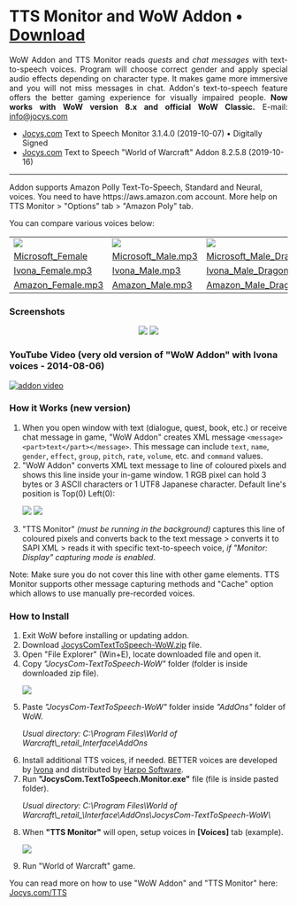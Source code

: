 # TTS Monitor and WoW Addon • [Download](http://www.jocys.com/Files/Software/JocysCom-TextToSpeech-WoW.zip)

<p align="justify">WoW Addon and TTS Monitor reads <i>quests</i> and <i>chat messages</i> with text-to-speech voices. Program will choose correct gender and apply special audio effects depending on character type. It makes game more immersive and you will not miss messages in chat. Addon's text-to-speech feature offers the better gaming experience for visually impaired people. <b>Now works with WoW version 8.x and official WoW Classic.</b> E-mail: <a href="mailto:info@jocys.com?subject=Jocys.com%20Text-to-Speech%20Monitor">info@jocys.com</a></p>

 * <a target="_blank" href="http://www.jocys.com">Jocys.com</a> Text to Speech Monitor 3.1.4.0 (2019-10-07) • Digitally Signed
 * <a target="_blank" href="http://www.jocys.com">Jocys.com</a> Text to Speech "World of Warcraft" Addon 8.2.5.8 (2019-10-16)
 
<hr />
Addon supports Amazon Polly Text-To-Speech, Standard and Neural, voices. You need to have https://aws.amazon.com account. More help on TTS Monitor > "Options" tab > "Amazon Poly" tab.

You can compare various voices below:

<table>
<tr>
<td><img src="http://www.jocys.com/TTS/Images/Icon_Achievement_Character_Human_Female.png" /></td>
<td><img src="http://www.jocys.com/TTS/Images/Icon_Achievement_Character_Human_Male.png" /></td>
<td><img src="http://www.jocys.com/TTS/Images/Icon_INV_Misc_Head_Dragon_Nexus.png" /></td>
<td><img src="http://www.jocys.com/TTS/Images/Icon_INV_Misc_Head_ClockworkGnome_01.png" /></td>
</tr><tr>
<td><a href="https://www.jocys.com/TTS/Audio/Microsoft_Female.mp3" target="_blank">Microsoft_Female</a></td>
<td><a href="https://www.jocys.com/TTS/Audio/Microsoft_Male.mp3" target="_blank">Microsoft_Male.mp3</a></td>
<td><a href="https://www.jocys.com/TTS/Audio/Microsoft_Male_Dragonkin.mp3" target="_blank">Microsoft_Male_Dragonkin.mp3</a></td>
<td><a href="https://www.jocys.com/TTS/Audio/Microsoft_Male_Mechanical.mp3" target="_blank">Microsoft_Male_Mechanical.mp3</a></td>
</tr><tr>
<td><a href="https://www.jocys.com/TTS/Audio/Ivona_Female.mp3" target="_blank">Ivona_Female.mp3</a></td>
<td><a href="https://www.jocys.com/TTS/Audio/Ivona_Male.mp3" target="_blank">Ivona_Male.mp3</a></td>
<td><a href="https://www.jocys.com/TTS/Audio/Ivona_Male_Dragonkin.mp3" target="_blank">Ivona_Male_Dragonkin.mp3</a></td>
<td><a href="https://www.jocys.com/TTS/Audio/Ivona_Male_Mechanical.mp3" target="_blank">Ivona_Male_Mechanical.mp3</a></td>
</tr><tr>
<td><a href="https://www.jocys.com/TTS/Audio/Amazon_Female.mp3" target="_blank">Amazon_Female.mp3</a></td>
<td><a href="https://www.jocys.com/TTS/Audio/Amazon_Male.mp3" target="_blank">Amazon_Male.mp3</a></td>
<td><a href="https://www.jocys.com/TTS/Audio/Amazon_Male_Dragonkin.mp3" target="_blank">Amazon_Male_Dragonkin.mp3</a></td>
<td><a href="https://www.jocys.com/TTS/Audio/Amazon_Male_Mechanical.mp3" target="_blank">Amazon_Male_Mechanical.mp3</a></td>
</tr>
</table>

### Screenshots

<p style="text-align: center;"><a href="http://www.jocys.com/Files/Software/JocysCom_TTS_Monitor.png" target="_blank"><img src="http://www.jocys.com/Files/Software/JocysCom_TTS_Monitor_Small_1.png" /></a> <a href="http://www.jocys.com/TTS/Images/JocysCom_TTS_WoW_Addon.png" target="_blank"><img src="http://www.jocys.com/TTS/Images/JocysCom_TTS_WoW_Addon_Small_GitHub.png" /></a></p>

### YouTube Video (very old version of "WoW Addon" with Ivona voices - 2014-08-06)

[![addon video](http://img.youtube.com/vi/lhBGNJQvbUo/0.jpg)](http://www.youtube.com/watch?v=lhBGNJQvbUo)

### How it Works (new version)

<ol>
<li>When you open window with text (dialogue, quest, book, etc.) or receive chat message in game, "WoW Addon" creates XML message <code>&lt;message&gt;&lt;part&gt;text&lt;/part&gt;&lt;/message&gt;</code>. This message can include <code>text</code>, <code>name</code>, <code>gender</code>, <code>effect</code>, <code>group</code>, <code>pitch</code>, <code>rate</code>, <code>volume</code>, etc. and <code>command</code> values.</li>
<li>"WoW Addon" converts XML text message to line of coloured pixels and shows this line inside your in-game window. 1 RGB pixel can hold 3 bytes or 3 ASCII characters or 1 UTF8 Japanese character. Default line's position is Top(0) Left(0):
<p><img src="http://www.jocys.com/TTS/Images/JocysCom_TTS_WoW_Addon_Pixels.png" /> <img src="http://www.jocys.com/TTS/Images/JocysCom_TTS_Monitor_Display_Small.png" /></p></li>
<li>"TTS Monitor" <i>(must be running in the background)</i> captures this line of coloured pixels and converts back to the text message &gt; converts it to SAPI XML &gt; reads it with specific text-to-speech voice, <i>if "Monitor: Display" capturing mode is enabled</i>.</li>
</ol>
<p>Note: Make sure you do not cover this line with other game elements. TTS Monitor supports other message capturing methods and "Cache" option which allows to use manually pre-recorded voices.</p>

### How to Install

<ol>
<li>Exit WoW before installing or updating addon.</li>
<li>Download <a href="http://www.jocys.com/Files/Software/JocysCom-TextToSpeech-WoW.zip">JocysComTextToSpeech-WoW.zip</a> file.</li>
<li>Open "File Explorer" (Win+E), locate downloaded file and open it.</li>
<li>Copy <i>"JocysCom-TextToSpeech-WoW"</i> folder (folder is inside downloaded zip file).
	<p><img src="http://www.jocys.com/Files/Software/Copy.png" /></p></li>
<li>Paste <i>"JocysCom-TextToSpeech-WoW"</i> folder inside <i>"AddOns"</i> folder of WoW.
	<p><i>Usual directory: C:\Program Files\World of Warcraft\_retail_Interface\AddOns</i></p></li>
<li>Install additional TTS voices, if needed. BETTER voices are developed by <a href="http://www.ivona.com" target="_blank">Ivona</a> and distributed by <a href="http://harposoftware.com/en/content/10-trial" target="_blank">Harpo Software</a>.</li>
<li>Run <b>"JocysCom.TextToSpeech.Monitor.exe"</b> file (file is inside pasted folder).
	<p><i>Usual directory: C:\Program Files\World of Warcraft\_retail_\Interface\AddOns\JocysCom-TextToSpeech-WoW\</i></p></li>
<li>When <b>"TTS Monitor"</b> will open, setup voices in <b>[Voices]</b> tab (example).
<p><a href="http://www.jocys.com/Files/Software/JocysCom_TTS_Monitor_Voices.png" target="_blank"><img src="http://www.jocys.com/Files/Software/JocysCom_TTS_Monitor_Voices_2_2_35.png" /></a></p></li>
<li>Run "World of Warcraft" game.</li>
</ol>

You can read more on how to use "WoW Addon" and "TTS Monitor" here: <a href="https://www.jocys.com/TTS" target="_blank">Jocys.com/TTS</a>
